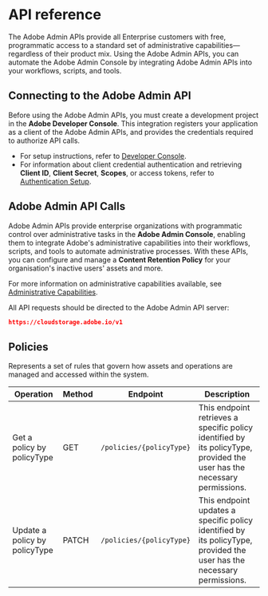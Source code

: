# API reference

The Adobe Admin APIs provide all Enterprise customers with free, programmatic access to a standard set of administrative capabilities—regardless of their product mix. Using the Adobe Admin APIs, you can automate the Adobe Admin Console by integrating Adobe Admin APIs into your workflows, scripts, and tools.

## Connecting to the Adobe Admin API

Before using the Adobe Admin APIs, you must create a development project in the **Adobe Developer Console**. This integration registers your application as a client of the Adobe Admin APIs, and provides the credentials required to authorize API calls.

- For setup instructions, refer to [Developer Console](https://developer.adobe.com/).  
- For information about client credential authentication and retrieving **Client ID**, **Client Secret**, **Scopes**, or access tokens, refer to  [Authentication Setup](https://dummy-link.com/authentication-setup).

## Adobe Admin API Calls

Adobe Admin APIs provide enterprise organizations with programmatic control over administrative tasks in the **Adobe Admin Console**, enabling them to integrate Adobe's administrative capabilities into their workflows, scripts, and tools to automate administrative processes. With these APIs, you can configure and manage a **Content Retention Policy** for your organisation's inactive users' assets and more.

For more information on administrative capabilities available, see [Administrative Capabilities](https://dummy-link.com/capabilities).

All API requests should be directed to the Adobe Admin API server:

```json
https://cloudstorage.adobe.io/v1
```

## Policies

Represents a set of rules that govern how assets and operations are managed and accessed within the system.

| Operation                       | Method | Endpoint                     | Description                                                                                      |
|----------------------------------|--------|------------------------------|--------------------------------------------------------------------------------------------------|
| Get a policy by policyType       | GET    | `/policies/{policyType}`     | This endpoint retrieves a specific policy identified by its policyType, provided the user has the necessary permissions. |
| Update a policy by policyType    | PATCH  | `/policies/{policyType}`     | This endpoint updates a specific policy identified by its policyType, provided the user has the necessary permissions.    |
